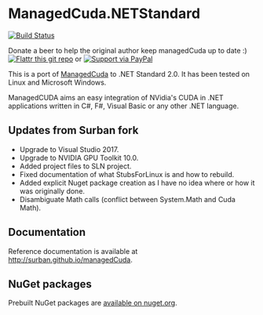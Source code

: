 # ManagedCuda.NETStandard

[![Build Status](https://travis-ci.org/surban/managedCuda.svg?branch=master)](https://travis-ci.org/surban/managedCuda)

Donate a beer to help the original author keep managedCuda up to date :)
[![Flattr this git repo](http://api.flattr.com/button/flattr-badge-large.png)](https://flattr.com/submit/auto?user_id=kunzmi&url=https://github.com/kunzmi/managedCuda&title=managedCuda&language=&tags=github&category=software)
or
[![Support via PayPal](https://www.paypalobjects.com/en_GB/i/btn/btn_donate_SM.gif)](https://www.paypal.me/kunzmi/)

This is a port of [ManagedCuda](https://kunzmi.github.io/managedCuda/) to .NET Standard 2.0.
It has been tested on Linux and Microsoft Windows.

ManagedCUDA aims an easy integration of NVidia's CUDA in .NET applications written in C#, F#, Visual Basic or any other .NET language.


## Updates from Surban fork

* Upgrade to Visual Studio 2017.
* Upgrade to NVIDIA GPU Toolkit 10.0.
* Added project files to SLN project.
* Fixed documentation of what StubsForLinux is and how to rebuild.
* Added explicit Nuget package creation as I have no idea where or how it was originally done.
* Disambiguate Math calls (conflict between System.Math and Cuda Math).



## Documentation

Reference documentation is available at <http://surban.github.io/managedCuda>.

## NuGet packages

Prebuilt NuGet packages are [available on nuget.org](https://www.nuget.org/packages?q=ManagedCuda+NETStandard).

